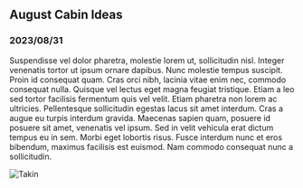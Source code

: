 ## August Cabin Ideas
### 2023/08/31

Suspendisse vel dolor pharetra, molestie lorem ut, sollicitudin nisl. Integer venenatis tortor ut ipsum ornare dapibus. Nunc molestie tempus suscipit. Proin id consequat quam. Cras orci nibh, lacinia vitae enim nec, commodo consequat nulla. Quisque vel lectus eget magna feugiat tristique. Etiam a leo sed tortor facilisis fermentum quis vel velit. Etiam pharetra non lorem ac ultricies. Pellentesque sollicitudin egestas lacus sit amet interdum. Cras a augue eu turpis interdum gravida. Maecenas sapien quam, posuere id posuere sit amet, venenatis vel ipsum. Sed in velit vehicula erat dictum tempus eu in sem. Morbi eget lobortis risus. Fusce interdum nunc et eros bibendum, maximus facilisis est euismod. Nam commodo consequat nunc a sollicitudin.

![Takin](./assets/photos/takin.jpg)
